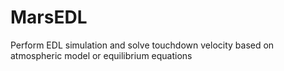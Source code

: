 # MarsEDL
Perform EDL simulation and solve touchdown velocity based on atmospheric model or equilibrium equations
